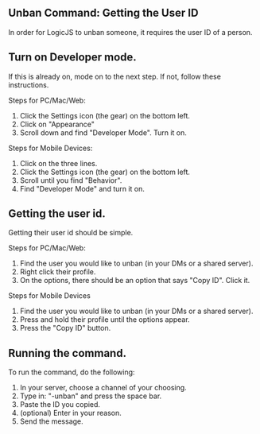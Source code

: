 ## Unban Command: Getting the User ID
In order for LogicJS to unban someone, it requires the user ID of a person.

## Turn on Developer mode.
If this is already on, mode on to the next step. If not, follow these instructions.

Steps for PC/Mac/Web: 

1) Click the Settings icon (the gear) on the bottom left.
2) Click on "Appearance"
3) Scroll down and find "Developer Mode". Turn it on.

Steps for Mobile Devices:

1) Click on the three lines.
2) Click the Settings icon (the gear) on the bottom left.
3) Scroll until you find "Behavior".
4) Find "Developer Mode" and turn it on.

## Getting the user id.
Getting their user id should be simple.

Steps for PC/Mac/Web:

1) Find the user you would like to unban (in your DMs or a shared server).
2) Right click their profile.
3) On the options, there should be an option that says "Copy ID". Click it.

Steps for Mobile Devices

1) Find the user you would like to unban (in your DMs or a shared server).
2) Press and hold their profile until the options appear.
3) Press the "Copy ID" button.

## Running the command.
To run the command, do the following:

1) In your server, choose a channel of your choosing.
2) Type in: "-unban" and press the space bar.
3) Paste the ID you copied.
4) (optional) Enter in your reason.
5) Send the message.
